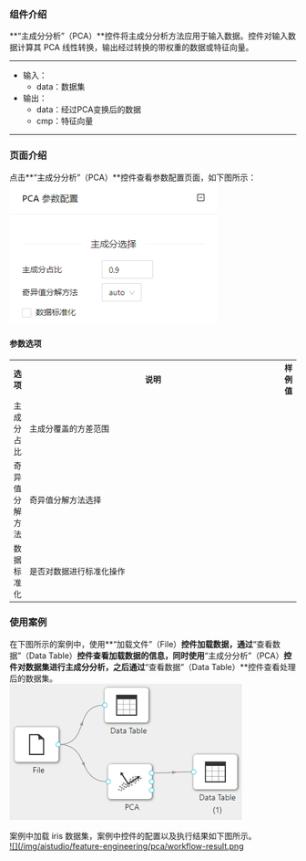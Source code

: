 ### 组件介绍
**“主成分分析”（PCA）**控件将主成分分析方法应用于输入数据。控件对输入数据计算其 PCA 线性转换，输出经过转换的带权重的数据或特征向量。

<hr/>

- 输入：
  - data：数据集
- 输出：
  - data：经过PCA变换后的数据
  - cmp：特征向量

<hr/>


### 页面介绍
点击**“主成分分析”（PCA）**控件查看参数配置页面，如下图所示：  
[ ![](/img/aistudio/feature-engineering/pca/param.png) ](/img/aistudio/feature-engineering/pca/param.png)

#### 参数选项
<table>
  <tr>
    <th>选项</th>
    <th width="650">说明</th>
    <th>样例值</th>
  </tr>
  <tr>
      <td>主成分占比</td> 
      <td>
      主成分覆盖的方差范围
      </td> 
      <td></td>
  </tr>
  <tr>
      <td>奇异值分解方法</td> 
      <td>
      奇异值分解方法选择
      </td> 
      <td></td>
  </tr>
  <tr>
      <td>数据标准化</td> 
      <td>
      是否对数据进行标准化操作
      </td> 
      <td></td>
  </tr>
</table>

### 使用案例
在下图所示的案例中，使用**“加载文件”（File）**控件加载数据，通过**“查看数据”（Data Table）**控件查看加载数据的信息，同时使用**“主成分分析”（PCA）**控件对数据集进行主成分分析，之后通过**“查看数据”（Data Table）**控件查看处理后的数据集。   
[ ![](/img/aistudio/feature-engineering/pca/workflow.png) ](/img/aistudio/feature-engineering/pca/workflow.png)

案例中加载 iris 数据集，案例中控件的配置以及执行结果如下图所示。    
[ ![](/img/aistudio/feature-engineering/pca/workflow-result.png ](/img/aistudio/feature-engineering/pca/workflow-result.png)